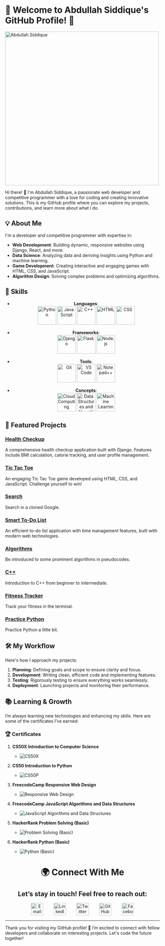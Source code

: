 # 🌟 Welcome to Abdullah Siddique's GitHub Profile! 🌟

<img src="https://cdn.leonardo.ai/users/12adf5be-8e70-4be7-82b2-f6a279f24f70/generations/b80fd374-0a32-4b85-bb79-9d9e0d1a0d4a/Leonardo_Phoenix_A_lone_hacker_shrouded_in_mystery_sits_in_a_d_0.jpg" alt="Abdullah Siddique" width="500" height="500"/>

Hi there! 👋 I'm Abdullah Siddique, a passionate web developer and competitive programmer with a love for coding and creating innovative solutions. This is my GitHub profile where you can explore my projects, contributions, and learn more about what I do.

## 💡 About Me

I'm a developer and competitive programmer with expertise in:

- **Web Development**: Building dynamic, responsive websites using Django, React, and more.
- **Data Science**: Analyzing data and deriving insights using Python and machine learning.
- **Game Development**: Creating interactive and engaging games with HTML, CSS, and JavaScript.
- **Algorithm Design**: Solving complex problems and optimizing algorithms.

## 🔧 Skills

<div align="center">

- **Languages**:
  <br/>
  <a href="#" title="Python"><img src="https://img.icons8.com/color/60/000000/python.png" alt="Python" style="width: 60px; height: 60px;"/></a>
  <a href="#" title="JavaScript"><img src="https://img.icons8.com/color/60/000000/javascript.png" alt="JavaScript" style="width: 60px; height: 60px;"/></a>
  <a href="#" title="C++"><img src="https://img.icons8.com/color/60/000000/c-plus-plus.png" alt="C++" style="width: 60px; height: 60px;"/></a>
  <a href="#" title="HTML"><img src="https://img.icons8.com/color/60/000000/html-5.png" alt="HTML" style="width: 60px; height: 60px;"/></a>
  <a href="#" title="CSS"><img src="https://img.icons8.com/color/60/000000/css3.png" alt="CSS" style="width: 60px; height: 60px;"/></a>

- **Frameworks**:
  <br/>
  <a href="#" title="Django"><img src="https://img.icons8.com/ios-filled/60/000000/django.png" alt="Django" style="width: 60px; height: 60px;"/></a>
  <a href="#" title="Flask"><img src="https://img.icons8.com/ios-filled/60/000000/flask.png" alt="Flask" style="width: 60px; height: 60px;"/></a>
  <a href="#" title="Node.js"><img src="https://img.icons8.com/color/60/000000/nodejs.png" alt="Node.js" style="width: 60px; height: 60px;"/></a>

- **Tools**:
  <br/>
  <a href="#" title="Git"><img src="https://img.icons8.com/ios-filled/60/000000/git.png" alt="Git" style="width: 60px; height: 60px;"/></a>
  <a href="#" title="VS Code"><img src="https://encrypted-tbn0.gstatic.com/images?q=tbn:ANd9GcTnoirCtiJhhN8Tvo0FJRRd4CInsOXkRX9EbA&s" alt="VS Code" style="width: 60px; height: 60px;"/></a>
  <a href="#" title="Notepad++"><img src="https://img.icons8.com/ios-filled/60/000000/notepad.png" alt="Notepad++" style="width: 60px; height: 60px;"/></a>

- **Concepts**:
  <br/>
  <a href="#" title="Cloud Computing"><img src="https://img.icons8.com/ios-filled/60/000000/cloud.png" alt="Cloud Computing" style="width: 60px; height: 60px;"/></a>
  <a href="#" title="Data Structures and Algorithms"><img src="https://img.icons8.com/ios-filled/60/000000/data-configuration.png" alt="Data Structures and Algorithms" style="width: 60px; height: 60px;"/></a>
  <a href="#" title="Machine Learning"><img src="https://img.icons8.com/ios-filled/60/000000/artificial-intelligence.png" alt="Machine Learning" style="width: 60px; height: 60px;"/></a>

</div>



## 🚀 Featured Projects

### [**Health Checkup**](https://abdullah-siddique.github.io/Alt/)
A comprehensive health checkup application built with Django. Features include BMI calculation, calorie tracking, and user profile management.

### [**Tic Tac Toe**](https://abdullah-siddique.github.io/tictactoe/)
An engaging Tic Tac Toe game developed using HTML, CSS, and JavaScript. Challenge yourself to win!

### [**Search**](https://abdullah-siddique.github.io/Search/)
Search in a cloned Google.

### [**Smart To-Do List**](https://abdullah-siddique.github.io/todo/)
An efficient to-do list application with time management features, built with modern web technologies.

### [**Algorithms**](https://github.com/Abdullah-Siddique/Pseudocodes)
Be introduced to some prominent algorithms in pseudocodes.

### [**C++**](https://github.com/Abdullah-Siddique/C_Plus_Plus)
Introduction to C++ from beginner to intermediate.

### [**Fitness Tracker**](https://github.com/Abdullah-Siddique/FitnessTracker)
Track your fitness in the terminal.

### [**Practice Python**](https://github.com/Abdullah-Siddique/Python)
Practice Python a little bit.

## 🛠️ My Workflow

Here's how I approach my projects:

1. **Planning**: Defining goals and scope to ensure clarity and focus.
2. **Development**: Writing clean, efficient code and implementing features.
3. **Testing**: Rigorously testing to ensure everything works seamlessly.
4. **Deployment**: Launching projects and monitoring their performance.

## 📚 Learning & Growth

I’m always learning new technologies and enhancing my skills. Here are some of the certificates I’ve earned:

### 🏆 Certificates

1. **CS50X Introduction to Computer Science**
   - ![CS50X](https://i.ibb.co/9c0Pp8z/CS50x.jpg)
   

2. **CS50 Introduction to Python**
   - ![CS50P](https://i.ibb.co/BfMV76q/CS50P.png)
   

3. **FreecodeCamp Responsive Web Design**
   - ![Responsive Web Design](https://i.ibb.co/q9rvCbV/Responsive-Web-Design.png)
   

4. **FreecodeCamp JavaScript Algorithms and Data Structures**
   - ![JavaScript Algorithms and Data Structures](https://i.ibb.co/HN75bZC/Javascript-Algorithm.png)
   

5. **HackerRank Problem Solving (Basic)**
   - ![Problem Solving (Basic)](https://i.ibb.co/X8drdgq/456256585-378742858435185-5037122444859474653-n.png)
   

6. **HackerRank Python (Basic)**
   - ![Python (Basic)](https://i.ibb.co/M1x7nYm/457645826-523531896717399-2730785214774458873-n.png)
   
<div align="center">
<h1> 🌍 Connect With Me</h1>

<h2>Let’s stay in touch! Feel free to reach out:</h2>


  <a href="mailto:siddiqueabdullah581@gmail.com" title="Email"><img src="https://cdn.pixabay.com/photo/2016/06/13/17/30/mail-1454731_640.png" alt="Email" style="width: 40px; height: 40px; margin: 0 15px;"/></a>
  <a href="https://www.linkedin.com/in/abdullah-siddique-633bbb249/" title="LinkedIn"><img src="https://img.icons8.com/ios-filled/50/000000/linkedin.png" alt="LinkedIn" style="width: 40px; height: 40px; margin: 0 15px;"/></a>
  <a href="https://x.com/s2009_abdullah" title="Twitter"><img src="https://img.icons8.com/ios-filled/50/000000/twitter.png" alt="Twitter" style="width: 40px; height: 40px; margin: 0 15px;"/></a>
  <a href="https://github.com/Abdullah-Siddique" title="GitHub"><img src="https://img.icons8.com/ios-filled/50/000000/github.png" alt="GitHub" style="width: 40px; height: 40px; margin: 0 15px;"/></a>
  <a href="https://www.facebook.com/AbdullahRezaSiddique" title="Facebook"><img src="https://cdn.jim-nielsen.com/ios/512/facebook-2019-05-21.png?rf=1024" alt="Facebook" style="width: 40px; height: 40px; margin: 0 15px;"/></a>
</div>


---

Thank you for visiting my GitHub profile! 🚀 I’m excited to connect with fellow developers and collaborate on interesting projects. Let's code the future together!
